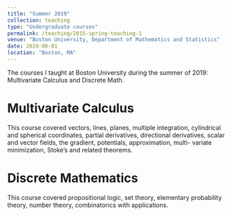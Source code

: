 ```yaml
---
title: "Summer 2019"
collection: teaching
type: "Undergraduate courses"
permalink: /teaching/2015-spring-teaching-1
venue: "Boston University, Department of Mathematics and Statistics"
date: 2019-06-01
location: "Boston, MA"
---
```


The courses I taught at Boston University during the summer of 2019: Multivariate Calculus and Discrete Math.

Multivariate Calculus
======
This course covered vectors, lines, planes, multiple integration, cylindrical and spherical coordinates, partial
derivatives, directional derivatives, scalar and vector fields, the gradient, potentials, approximation, multi-
variate minimization, Stoke’s and related theorems.

Discrete Mathematics
======
This course covered propositional logic, set theory, elementary probability theory, number theory, combinatorics
with applications.
